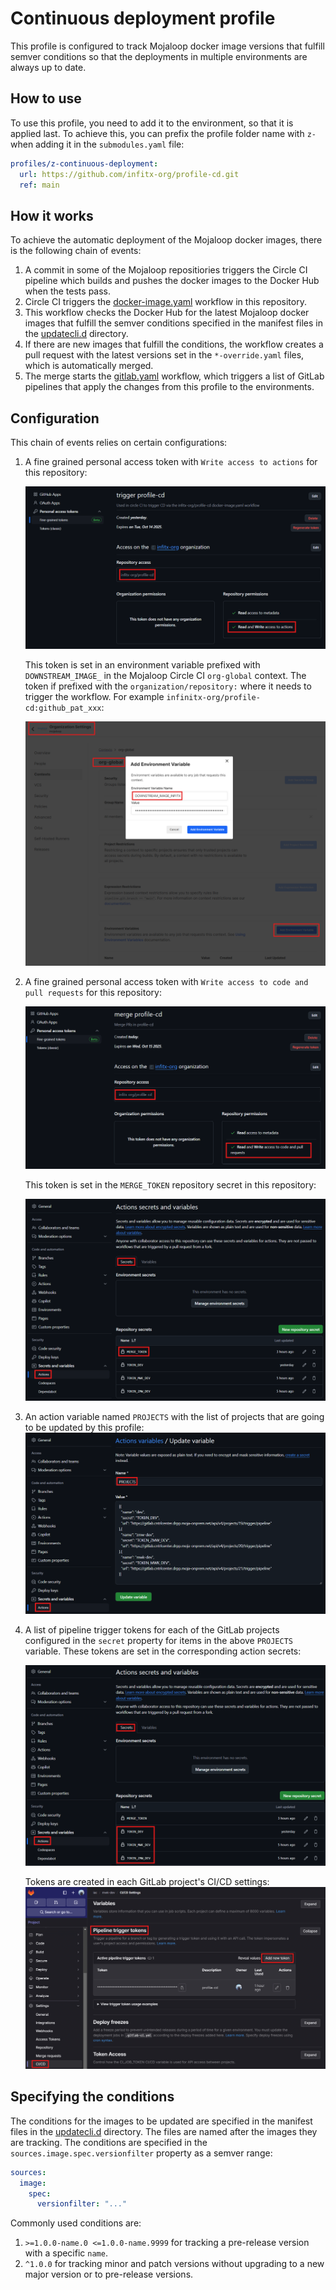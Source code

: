 # Continuous deployment profile

This profile is configured to track Mojaloop docker image versions that
fulfill semver conditions so that the deployments in multiple environments
are always up to date.

## How to use

To use this profile, you need to add it to the environment, so that it
is applied last. To achieve this, you can prefix the profile folder name with
`z-` when adding it in the `submodules.yaml` file:

```yaml
profiles/z-continuous-deployment:
  url: https://github.com/infitx-org/profile-cd.git
  ref: main
```

## How it works

To achieve the automatic deployment of the Mojaloop docker images, there is
the following chain of events:

1. A commit in some of the Mojaloop repositiories triggers the Circle CI pipeline
   which builds and pushes the docker images to the Docker Hub when the tests pass.
1. Circle CI triggers the [docker-image.yaml](.github/workflows/docker-image.yaml)
   workflow in this repository.
1. This workflow checks the Docker Hub for the latest Mojaloop docker images that
   fulfill the semver conditions specified in the manifest files in the
   [updatecli.d](updatecli.d) directory.
1. If there are new images that fulfill the conditions, the workflow
   creates a pull request with the latest versions set in the `*-override.yaml`
   files, which is automatically merged.
1. The merge starts the [gitlab.yaml](.github/workflows/gitlab.yaml) workflow,
   which triggers a list of GitLab pipelines that apply the changes from this
   profile to the environments.

## Configuration

This chain of events relies on certain configurations:

1. A fine grained personal access token with `Write access to actions` for this
   repository:

   ![trigger profile-cd token](img/image.png)

   This token is set in an environment variable prefixed with `DOWNSTREAM_IMAGE_`
   in the Mojaloop Circle CI `org-global` context. The token if prefixed with
   the `organization/repository:` where it needs to trigger the workflow.
   For example `infinitx-org/profile-cd:github_pat_xxx`:

   ![circle ci variable](img/image-1.png)

1. A fine grained personal access token with `Write access to code and pull requests`
   for this repository:

   ![alt text](img/image-2.png)

   This token is set in the `MERGE_TOKEN` repository secret in this repository:

   ![alt text](img/image-3.png)
1. An action variable named `PROJECTS` with the list of projects that are
   going to be updated by this profile:
   ![alt text](img/image-4.png)
1. A list of pipeline trigger tokens for each of the GitLab projects configured
   in the `secret` property for items in the above `PROJECTS` variable.
   These tokens are set in the corresponding action secrets:

   ![alt text](img/image-6.png)

   Tokens are created in each GitLab project's CI/CD settings:
   ![alt text](img/image-5.png)

## Specifying the conditions

The conditions for the images to be updated are specified in the manifest files
in the [updatecli.d](updatecli.d) directory. The files are named after the
images they are tracking. The conditions are specified in the
`sources.image.spec.versionfilter` property as a semver range:

```yaml
sources:
  image:
    spec:
      versionfilter: "..."
```

Commonly used conditions are:

1. `>=1.0.0-name.0 <=1.0.0-name.9999` for tracking a pre-release version with
   a specific `name`.
1. `^1.0.0` for tracking minor and patch versions without upgrading to a new
   major version or to pre-release versions.
